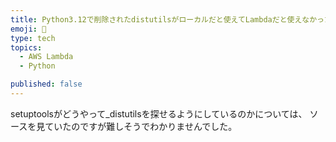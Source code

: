 ```yaml
---
title: Python3.12で削除されたdistutilsがローカルだと使えてLambdaだと使えなかった話
emoji: 🐼
type: tech
topics:
  - AWS Lambda
  - Python

published: false
---
```

setuptoolsがどうやって_distutilsを探せるようにしているのかについては、 ソースを見ていたのですが難しそうでわかりませんでした。


